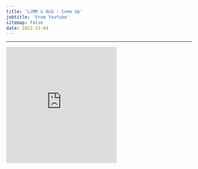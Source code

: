 ```yaml
---
title: 'LiMM & NxG - Come Up'
jobtitle: 'From Youtube'
sitemap: false
date: 2022-11-04
---
```


- - -

<iframe width="auto" height="315" src="https://www.youtube.com/embed/7TDvbWqJLNU" title="YouTube video player" frameborder="0" allow="accelerometer; autoplay; clipboard-write; encrypted-media; gyroscope; picture-in-picture" allowfullscreen></iframe>